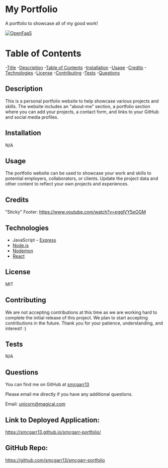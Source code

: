 # My Portfolio
A portfolio to showcase all of my good work!

[![OpenFaaS](https://img.shields.io/badge/License-MIT-blue.svg)](https://www.openfaas.com)

# Table of Contents

-[Title](#title)
-[Description](#description)
-[Table of Contents](#table-of-contents)
-[Installation](#installation)
-[Usage](#usage)
-[Credits](#credits)
-[Technologies](#technologies)
-[License](#license)
-[Contributing](#contributing)
-[Tests](#tests)
-[Questions](#questions)

## Description
This is a personal portfolio website to help showcase various projects and skills. The website includes an "about-me" section, a portfolio section where you can add your projects, a contact form, and links to your GitHub and social media profiles.

## Installation
N/A

## Usage
The portfolio website can be used to showcase your work and skills to potential employers, collaborators, or clients. Update the project data and other content to reflect your own projects and experiences.


## Credits
"Sticky" Footer: https://www.youtube.com/watch?v=pggIVY5eOGM

## Technologies
- JavaScript
– [Express](https://expressjs.com/)
- [Node.js](https://nodejs.org/en/)
- [Nodemon](https://www.npmjs.com/package/nodemon)
- [React](https://www.npmjs.com/package/react)

## License
MIT

## Contributing
We are not accepting contributions at this time as we are working hard to complete the initial release of this project. We plan to start accepting contributions in the future. Thank you for your patience, understanding, and interest! :)

## Tests
N/A

## Questions

You can find me on GitHub at [smcgarr13](https://github.com/smcgarr13)

Please email me directly if you have any additional questions.

Email: unicorn@magical.com

## Link to Deployed Application:
https://smcgarr13.github.io/smcgarr-portfolio/

## GitHub Repo:
https://github.com/smcgarr13/smcgarr-portfolio
